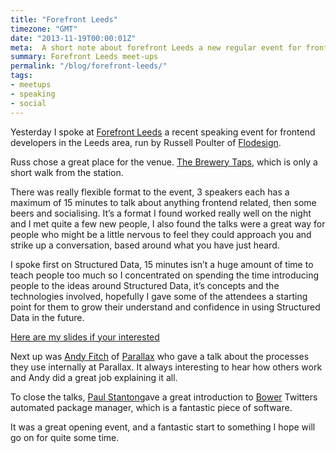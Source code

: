 ```yaml
---
title: "Forefront Leeds"
timezone: "GMT"
date: "2013-11-19T00:00:01Z"
meta:  A short note about forefront Leeds a new regular event for front end developers
summary: Forefront Leeds meet-ups
permalink: "/blog/forefront-leeds/"
tags:
- meetups
- speaking
- social
---
```


Yesterday I spoke at [Forefront Leeds](https://forefront.cc/forefront-no1-18th-november-2013/) a recent speaking event for frontend developers in the Leeds area, run by Russell Poulter of [Flodesign](https://flodesign.co.uk).

Russ chose a great place for the venue. [The Brewery Taps](https://www.brewerytapleeds.co.uk), which is only a short walk from the station.

There was really flexible format to the event, 3 speakers each has a maximum of 15 minutes to talk about anything frontend related, then some beers and socialising. It’s a format I found worked really well on the night and I met quite a few new people, I also found the talks were a great way for people who might be a little nervous to feel they could approach you and strike up a conversation, based around what you have just heard.

I spoke first on Structured Data, 15 minutes isn’t a huge amount of time to teach people too much so I concentrated on spending the time introducing people to the ideas around Structured Data, it’s concepts and the technologies involved, hopefully I gave some of the attendees a starting point for them to grow their understand and confidence in using Structured Data in the future.

[Here are my slides if your interested](https://speakerdeck.com/vincentp/a-brief-overview-on-structured-data)

Next up was [Andy Fitch](https://twitter.com/_andyfitch) of [Parallax](https://parall.ax) who gave a talk about the processes they use internally at Parallax. It always interesting to hear how others work and Andy did a great job explaining it all.

To close the talks, [Paul Stanton](https://twitter.com/stanton)gave a great introduction to [Bower](https://bower.io) Twitters automated package manager, which is a fantastic piece of software.

It was a great opening event, and a fantastic start to something I hope will go on for quite some time.
